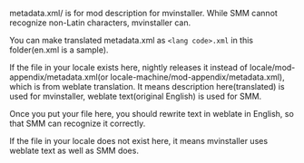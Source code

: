 metadata.xml/ is for mod description for mvinstaller. While SMM cannot recognize non-Latin characters, mvinstaller can.

You can make translated metadata.xml as `<lang code>.xml` in this folder(en.xml is a sample).

If the file in your locale exists here, nightly releases it instead of locale/mod-appendix/metadata.xml(or locale-machine/mod-appendix/metadata.xml), which is from weblate translation. It means description here(translated) is used for mvinstaller, weblate text(original English) is used for SMM.

Once you put your file here, you should rewrite text in weblate in English, so that SMM can recognize it correctly.

If the file in your locale does not exist here, it means mvinstaller uses weblate text as well as SMM does.
